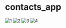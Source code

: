 # contacts_app

![1](https://user-images.githubusercontent.com/84284375/185100016-5d6ec7aa-c0aa-4bc9-be5c-8942e3c4bfe7.png)
![2](https://user-images.githubusercontent.com/84284375/185100020-9f819072-5b3e-4468-84cd-be3a7955cf3c.png)
![3](https://user-images.githubusercontent.com/84284375/185100622-f24370fd-9048-4d3f-8e76-b91be9aae44b.png)
![4](https://user-images.githubusercontent.com/84284375/185100027-481c1e85-14d2-4225-8302-47c6fddeff83.png)
